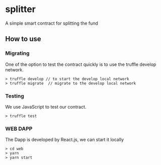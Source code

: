 # splitter
A simple smart contract for splitting the fund

## How to use

### Migrating
One of the option to test the contract quickly is to use the truffle develop network. 

```
> truffle develop // to start the develop local network
> truffle migrate  // migrate to the develop local network
```

### Testing
We use JavaScript to test our contract.

```
> truffle test
```

### WEB DAPP
The Dapp is developed by React.js, we can start it locally

```
> cd web
> yarn
> yarn start
```
